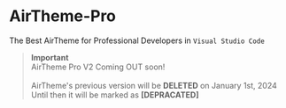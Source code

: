 # AirTheme-Pro
The Best AirTheme for Professional Developers in `Visual Studio Code`

 > **Important**</br> AirTheme Pro V2 Coming OUT soon!</br> </br> AirTheme's previous version will be **DELETED** on January 1st, 2024</br> Until then it will be marked as **[DEPRACATED]** 
